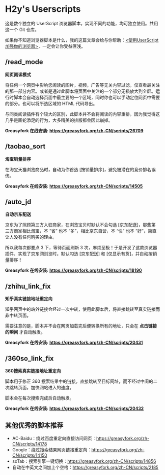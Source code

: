 # H2y's Userscripts

这是数个独立的 UserScript 浏览器脚本，实现不同的功能，均可独立使用。共用这一个 Git 仓库。

如果你不知道浏览器脚本是什么，我的这篇文章会给与你帮助：[<使用UserScript加强你的浏览器>](https://hzy.pw/p/1872)，一定会让你受益匪浅。

## /read_mode

**网页阅读模式**

将任何一个网页中影响您阅读的图片，视频，广告等无关内容过滤，仅查看最关注的那一部分内容。或者是通过此脚本将页面中关注的一个部分无损放大到全屏。运行时脚本会自动选择页面中最主要的一个区域，同时你也可以手动定位网页中需要的部分。也可以将所选区域的 HTML 代码导出。

与同类阅读插件有个较大的区别，此脚本并不会将阅读的内容重排，因为我觉得这几乎是画蛇添足的行为，大多精美的排版都会因此崩掉。

**Greasyfork 在线安装: <https://greasyfork.org/zh-CN/scripts/26709>**

## /taobao_sort

**淘宝销量排序**

在淘宝天猫浏览商品时，自动为你首选 [按销量排序]，避免被潜在的竞价排名误伤。

**Greasyfork 在线安装: <https://greasyfork.org/zh-CN/scripts/14505>**

## /auto_jd

**自动京东配送**

京东为了照顾第三方入驻商家，在浏览宝贝时默认不会勾选 [京东配送]，那些第三方商家相比淘宝，不 “省” 也不 “多”，相比京东自营，不 “快” 也不 “好”，简直让人没有任何购买的理由。

所以我每次都要点 3 下，等待页面刷新 3 次，麻烦至极！于是开发了这款浏览器插件，实现了京东网浏览时，默认勾选 [京东配送] 和 [仅显示有货]，并自动按销量排序！

**Greasyfork 在线安装: <https://greasyfork.org/zh-CN/scripts/18190>**


## /zhihu_link_fix

**知乎真实链接地址重定向**

知乎网页中的站外链接会经过一次中转，使用此脚本后，将直接跳转至真实链接而非中转页面。

需要注意的是，脚本并不会在网页加载完后便转换所有的地址，只会在 **点击链接的瞬间** 才自动触发。

**Greasyfork 在线安装: <https://greasyfork.org/zh-CN/scripts/20431>**


## /360so_link_fix

**360搜索真实链接地址重定向**

脚本用于修正 360 搜索结果中的链接，直接跳转至目标网址，而不经过中间的二次跳转页面，加快网站进入的速度。

脚本会在每次搜索完成后自动触发。

**Greasyfork 在线安装: <https://greasyfork.org/zh-CN/scripts/20432>**


## 其他优秀的脚本推荐

- AC-Baidu：绕过百度重定向直接访问网页：<https://greasyfork.org/zh-CN/scripts/14178>
- Google：绕过搜索结果网页链接重定向：<https://greasyfork.org/zh-CN/scripts/14150>
- soTab：搜索引擎一键切换：<https://greasyfork.org/zh-CN/scripts/14856>
- 自动在中英文之间加上个空格：<https://greasyfork.org/zh-CN/scripts/2185>
